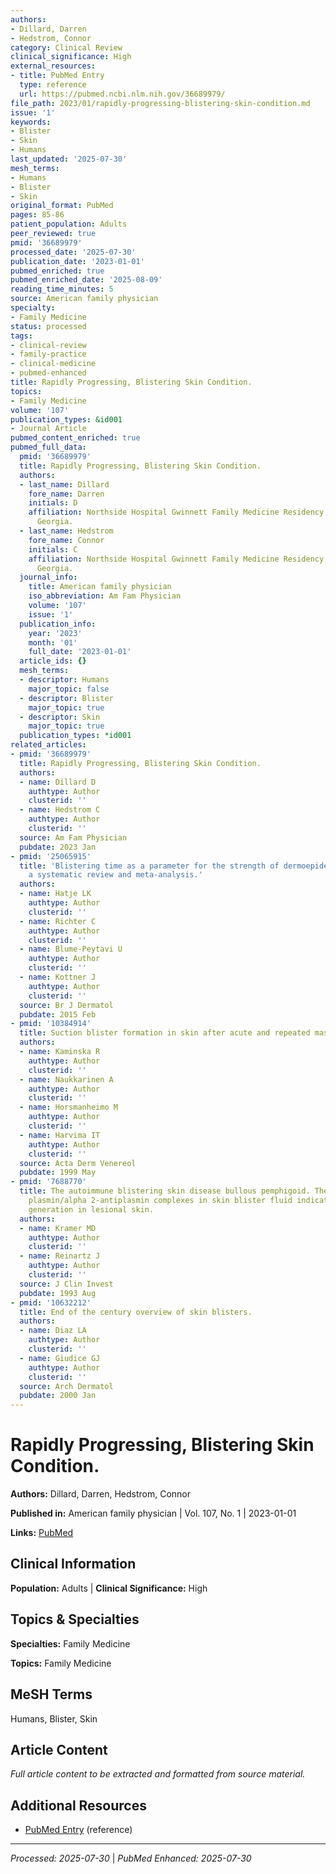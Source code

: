 ```yaml
---
authors:
- Dillard, Darren
- Hedstrom, Connor
category: Clinical Review
clinical_significance: High
external_resources:
- title: PubMed Entry
  type: reference
  url: https://pubmed.ncbi.nlm.nih.gov/36689979/
file_path: 2023/01/rapidly-progressing-blistering-skin-condition.md
issue: '1'
keywords:
- Blister
- Skin
- Humans
last_updated: '2025-07-30'
mesh_terms:
- Humans
- Blister
- Skin
original_format: PubMed
pages: 85-86
patient_population: Adults
peer_reviewed: true
pmid: '36689979'
processed_date: '2025-07-30'
publication_date: '2023-01-01'
pubmed_enriched: true
pubmed_enriched_date: '2025-08-09'
reading_time_minutes: 5
source: American family physician
specialty:
- Family Medicine
status: processed
tags:
- clinical-review
- family-practice
- clinical-medicine
- pubmed-enhanced
title: Rapidly Progressing, Blistering Skin Condition.
topics:
- Family Medicine
volume: '107'
publication_types: &id001
- Journal Article
pubmed_content_enriched: true
pubmed_full_data:
  pmid: '36689979'
  title: Rapidly Progressing, Blistering Skin Condition.
  authors:
  - last_name: Dillard
    fore_name: Darren
    initials: D
    affiliation: Northside Hospital Gwinnett Family Medicine Residency, Lawrenceville,
      Georgia.
  - last_name: Hedstrom
    fore_name: Connor
    initials: C
    affiliation: Northside Hospital Gwinnett Family Medicine Residency, Lawrenceville,
      Georgia.
  journal_info:
    title: American family physician
    iso_abbreviation: Am Fam Physician
    volume: '107'
    issue: '1'
  publication_info:
    year: '2023'
    month: '01'
    full_date: '2023-01-01'
  article_ids: {}
  mesh_terms:
  - descriptor: Humans
    major_topic: false
  - descriptor: Blister
    major_topic: true
  - descriptor: Skin
    major_topic: true
  publication_types: *id001
related_articles:
- pmid: '36689979'
  title: Rapidly Progressing, Blistering Skin Condition.
  authors:
  - name: Dillard D
    authtype: Author
    clusterid: ''
  - name: Hedstrom C
    authtype: Author
    clusterid: ''
  source: Am Fam Physician
  pubdate: 2023 Jan
- pmid: '25065915'
  title: 'Blistering time as a parameter for the strength of dermoepidermal adhesion:
    a systematic review and meta-analysis.'
  authors:
  - name: Hatje LK
    authtype: Author
    clusterid: ''
  - name: Richter C
    authtype: Author
    clusterid: ''
  - name: Blume-Peytavi U
    authtype: Author
    clusterid: ''
  - name: Kottner J
    authtype: Author
    clusterid: ''
  source: Br J Dermatol
  pubdate: 2015 Feb
- pmid: '10384914'
  title: Suction blister formation in skin after acute and repeated mast cell degranulation.
  authors:
  - name: Kaminska R
    authtype: Author
    clusterid: ''
  - name: Naukkarinen A
    authtype: Author
    clusterid: ''
  - name: Horsmanheimo M
    authtype: Author
    clusterid: ''
  - name: Harvima IT
    authtype: Author
    clusterid: ''
  source: Acta Derm Venereol
  pubdate: 1999 May
- pmid: '7688770'
  title: The autoimmune blistering skin disease bullous pemphigoid. The presence of
    plasmin/alpha 2-antiplasmin complexes in skin blister fluid indicates plasmin
    generation in lesional skin.
  authors:
  - name: Kramer MD
    authtype: Author
    clusterid: ''
  - name: Reinartz J
    authtype: Author
    clusterid: ''
  source: J Clin Invest
  pubdate: 1993 Aug
- pmid: '10632212'
  title: End of the century overview of skin blisters.
  authors:
  - name: Diaz LA
    authtype: Author
    clusterid: ''
  - name: Giudice GJ
    authtype: Author
    clusterid: ''
  source: Arch Dermatol
  pubdate: 2000 Jan
---
```


# Rapidly Progressing, Blistering Skin Condition.

**Authors:** Dillard, Darren, Hedstrom, Connor

**Published in:** American family physician | Vol. 107, No. 1 | 2023-01-01

**Links:** [PubMed](https://pubmed.ncbi.nlm.nih.gov/36689979/)

## Clinical Information

**Population:** Adults | **Clinical Significance:** High

## Topics & Specialties

**Specialties:** Family Medicine

**Topics:** Family Medicine

## MeSH Terms

Humans, Blister, Skin

## Article Content

*Full article content to be extracted and formatted from source material.*

## Additional Resources

- [PubMed Entry](https://pubmed.ncbi.nlm.nih.gov/36689979/) (reference)

---

*Processed: 2025-07-30* | *PubMed Enhanced: 2025-07-30*
